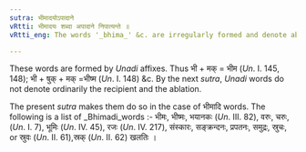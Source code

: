 ```yaml
---
sutra: भीमादयोऽपादाने
vRtti: भीमादयः शब्दा अपादाने निपात्यन्ते ॥
vRtti_eng: The words '_bhima_' &c. are irregularly formed and denote ablation.

---
```

These words are formed by _Unadi_ affixes. Thus भी + मक् = भीम (_Un_. I. 145, 148); भी + षुक् + मक् =भीष्म (_Un_. I. 148) &c. By the next _sutra_, _Unadi_ words do not denote ordinarily the recipient and the ablation.

The present _sutra_ makes them do so in the case of भीमादि words. The following is a list of _Bhimadi_words :- भीमः, भीष्मः, भयानकः (_Un_. III. 82), वरुः, चरुः, (_Un_. I. 7), भूमिः (_Un_. IV. 45), रजः (_Un_. IV. 217), संस्कारः, सङ्क्रन्दनः, प्रपतनः, समुद्रः, स्रुचः, or स्रुवः (_Un_. II. 61),स्रक् (_Un_. II. 62) खलतिः ।